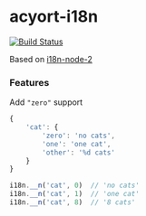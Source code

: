 # acyort-i18n

[![Build Status](https://travis-ci.org/acyortjs/acyort-i18n.svg?branch=master)](https://travis-ci.org/acyortjs/acyort-i18n)

Based on [i18n-node-2](https://github.com/jeresig/i18n-node-2)

### Features

Add `"zero"` support

```js
{
    'cat': {
        'zero': 'no cats',
        'one': 'one cat',
        'other': '%d cats'
    }
}

i18n.__n('cat', 0)  // 'no cats'
i18n.__n('cat', 1)  // 'one cat'
i18n.__n('cat', 8)  // '8 cats'
```
